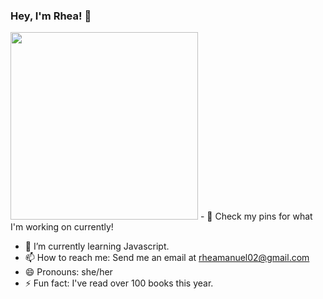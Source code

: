 
### Hey, I'm Rhea! 👋
<!--
**rhea-manuel/rhea-manuel** is a ✨ _special_ ✨ repository because its `README.md` (this file) appears on your GitHub profile.

Here are some ideas to get you started:

- 🔭 I’m currently working on ...
- 🌱 I’m currently learning ...
- 👯 I’m looking to collaborate on ...
- 🤔 I’m looking for help with ...
- 💬 Ask me about ...
- 📫 How to reach me: ...
- 😄 Pronouns: ...
- ⚡ Fun fact: ...
-->

<img src = "https://i.postimg.cc/FRswxBxC/Professional.png" height=300px> - 🔭 Check my pins for what I'm working on currently!
- 🌱 I’m currently learning Javascript.
- 📫 How to reach me: Send me an email at rheamanuel02@gmail.com
- 😄 Pronouns: she/her
- ⚡ Fun fact: I've read over 100 books this year.

